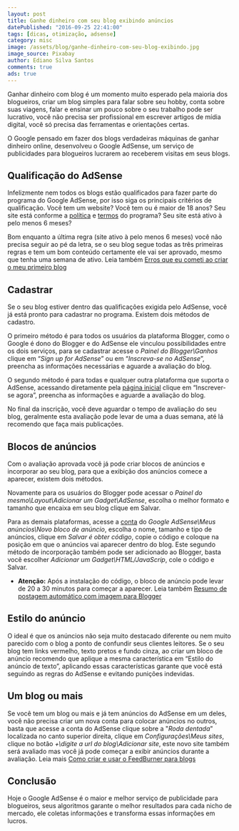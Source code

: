 ```yaml
---
layout: post
title: Ganhe dinheiro com seu blog exibindo anúncios
datePublished: "2016-09-25 22:41:00"
tags: [dicas, otimização, adsense]
category: misc
image: /assets/blog/ganhe-dinheiro-com-seu-blog-exibindo.jpg
image_source: Pixabay
author: Ediano Silva Santos
comments: true
ads: true
---
```


Ganhar dinheiro com blog é um momento muito esperado pela maioria dos blogueiros, criar um blog simples para falar sobre seu hobby, conta sobre suas viagens, falar e ensinar um pouco sobre o seu trabalho pode ser lucrativo, você não precisa ser profissional em escrever artigos de mídia digital, você só precisa das ferramentas e orientações certas.

O Google pensado em fazer dos blogs verdadeiras máquinas de ganhar dinheiro online, desenvolveu o Google AdSense, um serviço de publicidades para blogueiros lucrarem ao receberem visitas em seus blogs.

## Qualificação do AdSense
Infelizmente nem todos os blogs estão qualificados para fazer parte do programa do Google AdSense, por isso siga os principais critérios de qualificação. Você tem um website? Você tem ou é maior de 18 anos? Seu site está conforme a <a href="https://support.google.com/adsense/answer/48182"  target="_blank" rel="noopener">política</a> e <a href="https://www.google.com/adsense/localized-terms?hl=pt_BR" target="_blank" rel="noopener">termos</a> do programa? Seu site está ativo à pelo menos 6 meses?

Bom enquanto a última regra (site ativo à pelo menos 6 meses) você não precisa seguir ao pé da letra, se o seu blog segue todas as três primeiras regras e tem um bom conteúdo certamente ele vai ser aprovado, mesmo que tenha uma semana de ativo. Leia também <a href="http://www.insideblock.com/blog/erros-que-eu-cometi-ao-criar-o-meu.html" target="_blank" rel="noopener">Erros que eu cometi ao criar o meu primeiro blog</a>

## Cadastrar
Se o seu blog estiver dentro das qualificações exigida pelo AdSense, você já está pronto para cadastrar no programa. Existem dois métodos de cadastro.

O primeiro método é para todos os usuários da plataforma Blogger, como o Google é dono do Blogger e do AdSense ele vinculou possibilidades entre os dois serviços, para se cadastrar acesse o *Painel do Blogger\Ganhos* clique em “*Sign up for AdSense*” ou em “*Inscreva-se no AdSense*”, preencha as informações necessárias e aguarde a avaliação do blog.

O segundo método é para todas e qualquer outra plataforma que suporta o AdSense, acessando diretamente pela <a href="http://www.google.com/adsense" target="_blank" rel="noopener">página inicial</a> clique em “Inscrever-se agora”, preencha as informações e aguarde a avaliação do blog.

No final da inscrição, você deve aguardar o tempo de avaliação do seu blog, geralmente esta avaliação pode levar de uma a duas semana, até lá recomendo que faça mais publicações.

## Blocos de anúncios
Com o avaliação aprovada você já pode criar blocos de anúncios e incorporar ao seu blog, para que a exibição dos anúncios comece a aparecer, existem dois métodos.

Novamente para os usuários do Blogger pode acessar o *Painel do mesmo\Layout\Adicionar um Gadget\AdSense*, escolha o melhor formato e tamanho que encaixa em seu blog clique em Salvar.

Para as demais plataformas, acesse a <a href="http://www.google.com/adsense" target="_blank" rel="noopener">conta</a> do *Google AdSense\Meus anúncios\Novo bloco de anúncio*, escolha o nome, tamanho e tipo de anúncios, clique em *Salvar é obter código*, copie o código e coloque na posição em que o anúncios vai aparecer dentro do blog. Este segundo método de incorporação também pode ser adicionado ao Blogger, basta você escolher *Adicionar um Gadget\HTML/JavaScrip*, cole o código e Salvar.

* **Atenção:** Após a instalação do código, o bloco de anúncio pode levar de 20 a 30 minutos para começar a aparecer. Leia também <a href="http://www.insideblock.com/blog/resumo-de-postagem-automatico-com.html" target="_blank" rel="noopener">Resumo de postagem automático com imagem para Blogger</a>

## Estilo do anúncio
O ideal é que os anúncios não seja muito destacado diferente ou nem muito parecido com o blog a ponto de confundir seus clientes leitores. Se o seu blog tem links vermelho, texto pretos e fundo cinza, ao criar um bloco de anúncio recomendo que aplique a mesma característica em “Estilo do anúncio de texto”, aplicando essas características garante que você está seguindo as regras do AdSense e evitando punições indevidas.

## Um blog ou mais
Se você tem um blog ou mais e já tem anúncios do AdSense em um deles, você não precisa criar um nova conta para colocar anúncios no outros, basta que acesse a conta do AdSense clique sobre a "*Roda dentada*" localizada no canto superior direita, clique em *Configurações\Meus sites*, clique no botão *+\digite a url do blog\Adicionar site*, este novo site também será avaliado mas você já pode começar a exibir anúncios durante a avaliação. Leia mais <a href="http://www.insideblock.com/blog/como-criar-e-usar-o-feedburner-para.html" target="_blank" rel="noopener">Como criar e usar o FeedBurner para blogs</a>

## Conclusão
Hoje o Google AdSense é o maior e melhor serviço de publicidade para blogueiros, seus algoritmos garante o melhor resultados para cada nicho de mercado, ele coletas informações e transforma essas informações em lucros.